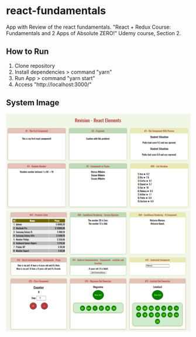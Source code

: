 # react-fundamentals
App with Review of the react fundamentals. "React + Redux Course: Fundamentals and 2 Apps of Absolute ZERO!" Udemy course, Section 2.

## How to Run
1. Clone repository
2. Install dependencies > command "yarn"
3. Run App > command "yarn start"
4. Access "http://localhost:3000/"

## System Image
![print-system](https://github.com/marcusdavi/react-fundamentals/blob/master/public/images/system-image-01.png)
![print-system](https://github.com/marcusdavi/react-fundamentals/blob/master/public/images/system-image-02.png)



